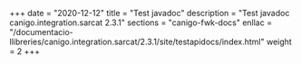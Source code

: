 +++
date        = "2020-12-12"
title       = "Test javadoc"
description = "Test javadoc canigo.integration.sarcat 2.3.1"
sections    = "canigo-fwk-docs"
enllac		= "/documentacio-llibreries/canigo.integration.sarcat/2.3.1/site/testapidocs/index.html"
weight		= 2
+++
